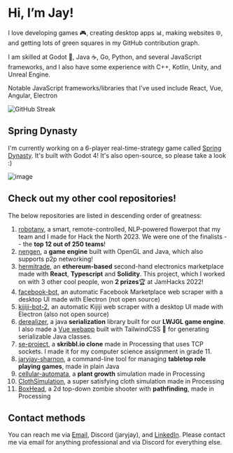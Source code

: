 # Hi, I’m Jay!

I love developing games 🎮, creating desktop apps 📊, making websites 🌐, and getting lots of green squares in my GitHub contribution graph.

I am skilled at Godot 🤖, Java ☕, Go, Python, and several JavaScript frameworks, and I also have some experience with C++, Kotlin, Unity, and Unreal Engine.

Notable JavaScript frameworks/libraries that I've used include React, Vue, Angular, Electron

![GitHub Streak](https://streak-stats.demolab.com?user=JaryJay&theme=tokyonight&background=45%2C0C3269%2C832D4B&border=0D1117)

## Spring Dynasty

I'm currently working on a 6-player real-time-strategy game called [Spring Dynasty](https://github.com/JaryJay/spring-dynasty). It's built with Godot 4! It's also open-source, so please take a look :)

![image](https://github.com/JaryJay/JaryJay/assets/47123100/b8181df4-5b4e-48ac-b519-52a67cc1e4b0)

## Check out my other cool repositories!
The below repositories are listed in descending order of greatness:

1. [robotany](https://devpost.com/software/the-plant-whisperer), a smart, remote-controlled, NLP-powered flowerpot that my team and I made for Hack the North 2023. We were one of the finalists -- the **top 12 out of 250 teams**!
1. [nengen](https://github.com/virtual-cardboard/nengen), a **game engine** built with OpenGL and Java, which also supports p2p networking!
1. [hermitrade](https://devpost.com/software/hermitrade), an **ethereum-based** second-hand electronics marketplace made with **React**, **Typescript** and **Solidity**. This project, which I worked on with 3 other cool people, won **2 prizes**🏆 at JamHacks 2022!
1. [facebook-bot](https://github.com/JaryJay/facebook-bot), an automatic Facebook Marketplace web scraper with a desktop UI made with Electron (not open source)
1. [kijiji-bot-2](https://github.com/JaryJay/kijiji-bot-2), an automatic Kijiji web scraper with a desktop UI made with Electron (also not open source)
1. [derealizer](https://github.com/virtual-cardboard/derealizer), a java **serialization** library built for our **LWJGL game engine**. I also made a [Vue webapp](https://derealizer-class-generator.netlify.app/#/generate) built with TailwindCSS 🍃 for generating serializable Java classes.
1. [se-project](https://github.com/JaryJay/se-project), a **skribbl.io clone** made in Processing that uses TCP sockets. I made it for my computer science assignment in grade 11.
1. [jaryjay-sharnon](https://github.com/JaryJay/jaryjay-sharnon), a command-line tool for managing **tabletop role playing games**, made in plain Java
1. [cellular-automata](https://github.com/JaryJay/cellular-automata), a **plant growth** simulation made in Processing
1. [ClothSimulation](https://github.com/JaryJay/ClothSimulation), a super satisfying cloth simulation made in Processing
1. [BoxHead](https://github.com/JaryJay/BoxHead), a 2d top-down zombie shooter with **pathfinding**, made in Processing

## Contact methods

You can reach me via [Email](mailto:jay.jrjren@gmail.com), Discord (jaryjay), and [LinkedIn](https://www.linkedin.com/in/jay-yuan-ren-107892211/). Please contact me via email for anything professional and via Discord for everything else.
